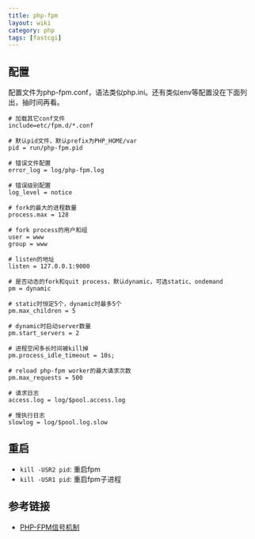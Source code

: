 ```yaml
---
title: php-fpm
layout: wiki
category: php
tags: [fastcgi]
---
```




## 配置

配置文件为php-fpm.conf，语法类似php.ini。还有类似env等配置没在下面列出，抽时间再看。

~~~
# 加载其它conf文件
include=etc/fpm.d/*.conf

# 默认pid文件，默认prefix为PHP_HOME/var
pid = run/php-fpm.pid

# 错误文件配置
error_log = log/php-fpm.log

# 错误级别配置
log_level = notice

# fork的最大的进程数量
process.max = 128

# fork process的用户和组
user = www
group = www

# listen的地址
listen = 127.0.0.1:9000

# 是否动态的fork和quit process，默认dynamic，可选static、ondemand
pm = dynamic

# static时恒定5个，dynamic时最多5个
pm.max_children = 5

# dynamic时启动server数量
pm.start_servers = 2

# 进程空闲多长时间被kill掉
pm.process_idle_timeout = 10s;

# reload php-fpm worker的最大请求次数
pm.max_requests = 500

# 请求日志
access.log = log/$pool.access.log

# 慢执行日志
slowlog = log/$pool.log.slow
~~~

## 重启

* `kill -USR2 pid`: 重启fpm
* `kill -USR1 pid`: 重启fpm子进程

## 参考链接

* [PHP-FPM信号机制](http://blog.csdn.net/mijar2016/article/details/54142546)

